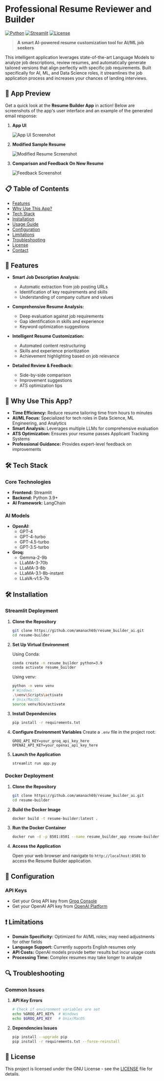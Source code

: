 # Professional Resume Reviewer and Builder

[![Python](https://img.shields.io/badge/Python-3.9+-blue.svg)](https://www.python.org/downloads/)
[![Streamlit](https://img.shields.io/badge/Streamlit-1.28+-red.svg)](https://streamlit.io/)
[![License](https://img.shields.io/badge/License-GNU-green.svg)](LICENSE)

> **A smart AI-powered resume customization tool for AI/ML job seekers**

This intelligent application leverages state-of-the-art Language Models to analyze job descriptions, review resumes, and automatically generate tailored versions that align perfectly with specific job requirements. Built specifically for AI, ML, and Data Science roles, it streamlines the job application process and increases your chances of landing interviews.

## 📸 App Preview

Get a quick look at the **Resume Builder App** in action! Below are screenshots of the app's user interface and an example of the generated email response:

1. **App UI**

   ![App UI Screenshot](notebook/resources/Screenshot%202024-12-31%20190553.png)

2. **Modified Sample Resume**

   ![Modified Resume Screenshot](notebook/resources/Screenshot%202024-12-31%20191735.png)

3. **Comparison and Feedback On New Resume**

   ![Feedback Screenshot](notebook/resources/Screenshot%202024-12-31%20191818.png)

## 📋 Table of Contents

- [Features](#-features)
- [Why Use This App?](#-why-use-this-app)
- [Tech Stack](#️-tech-stack)
- [Installation](#-installation)
- [Usage Guide](#-usage-guide)
- [Configuration](#-configuration)
- [Limitations](#-limitations)
- [Troubleshooting](#-troubleshooting)
- [License](#-license)
- [Contact](#-contact)

## 🚀 Features

- **Smart Job Description Analysis:**

  - Automatic extraction from job posting URLs
  - Identification of key requirements and skills
  - Understanding of company culture and values

- **Comprehensive Resume Analysis:**

  - Deep evaluation against job requirements
  - Gap identification in skills and experience
  - Keyword optimization suggestions

- **Intelligent Resume Customization:**

  - Automated content restructuring
  - Skills and experience prioritization
  - Achievement highlighting based on job relevance

- **Detailed Review & Feedback:**
  - Side-by-side comparison
  - Improvement suggestions
  - ATS optimization tips

## 🌟 Why Use This App?

- **Time Efficiency:** Reduce resume tailoring time from hours to minutes
- **AI/ML Focus:** Specialized for tech roles in Data Science, ML Engineering, and Analytics
- **Smart Analysis:** Leverages multiple LLMs for comprehensive evaluation
- **ATS Optimization:** Ensures your resume passes Applicant Tracking Systems
- **Professional Guidance:** Provides expert-level feedback on improvements

## 🛠️ Tech Stack

### Core Technologies

- **Frontend:** Streamlit
- **Backend:** Python 3.9+
- **AI Framework:** LangChain

### AI Models

- **OpenAI:**
  - GPT-4
  - GPT-4-turbo
  - GPT-4.5-turbo
  - GPT-3.5-turbo
- **Groq:**
  - Gemma-2-9b
  - LLaMA-3-70b
  - LLaMA-3-8b
  - LLaMA-3.1-8b-instant
  - LLaVA-v1.5-7b

## 🛠️ Installation

### Streamlit Deployment

1. **Clone the Repository**

   ```bash
   git clone https://github.com/amanach69/resume_builder_ai.git
   cd resume-builder
   ```

2. **Set Up Virtual Environment**

   Using Conda:

   ```bash
   conda create -n resume_builder python=3.9
   conda activate resume_builder
   ```

   Using venv:

   ```bash
   python -m venv venv
   # Windows:
   .\venv\Scripts\activate
   # Unix/MacOS:
   source venv/bin/activate
   ```

3. **Install Dependencies**

   ```bash
   pip install -r requirements.txt
   ```

4. **Configure Environment Variables**
   Create a `.env` file in the project root:

   ```env
   GROQ_API_KEY=your_groq_api_key_here
   OPENAI_API_KEY=your_openai_api_key_here
   ```

5. **Launch the Application**

   ```bash
   streamlit run app.py
   ```

### Docker Deployment

1. **Clone the Repository**

   ```bash
   git clone https://github.com/amanach69/resume_builder_ai.git
   cd resume-builder
   ```

2. **Build the Docker Image**

   ```bash
   docker build -t resume-builder:latest .
   ```

3. **Run the Docker Container**

   ```bash
   docker run -d -p 8501:8501 --name resume_builder_app resume-builder:latest
   ```

4. **Access the Application**

   Open your web browser and navigate to `http://localhost:8501` to access the Resume Builder application.

## 🔧 Configuration

### API Keys

- Get your Groq API key from [Groq Console](https://console.groq.com)
- Get your OpenAI API key from [OpenAI Platform](https://platform.openai.com)

## ❗ Limitations

- **Domain Specificity:** Optimized for AI/ML roles; may need adjustments for other fields
- **Language Support:** Currently supports English resumes only
- **API Costs:** OpenAI models provide better results but incur usage costs
- **Processing Time:** Complex resumes may take longer to analyze

## 🔍 Troubleshooting

### Common Issues

1. **API Key Errors**

   ```bash
   # Check if environment variables are set
   echo %GROQ_API_KEY%  # Windows
   echo $GROQ_API_KEY   # Unix/MacOS
   ```

2. **Dependencies Issues**

   ```bash
   pip install --upgrade pip
   pip install -r requirements.txt --force-reinstall
   ```

## 📄 License

This project is licensed under the GNU License - see the [LICENSE](LICENSE) file for details.

